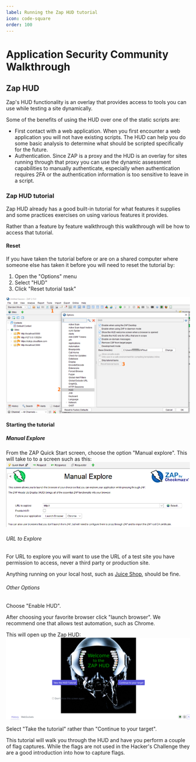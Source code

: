 ```yaml
---
label: Running the Zap HUD tutorial
icon: code-square
order: 100
---
```


# Application Security Community Walkthrough

## Zap HUD
Zap's HUD functionality is an overlay that provides access to tools you can use while testing a site dynamically.

Some of the benefits of using the HUD over one of the static scripts are:
- First contact with a web application.  When you first encounter a web application you will not have existing scripts.  The HUD can help you do some basic analysis to determine what should be scripted specifically for the future.
- Authentication.  Since ZAP is a proxy and the HUD is an overlay for sites running through that proxy you can use the dynamic assessment capabilities to manually authenticate, especially when authentication requires 2FA or the authentication information is too sensitive to leave in a script.

### Zap HUD tutorial
Zap HUD already has a good built-in tutorial for what features it supplies and some practices exercises on using various features it provides. 

Rather than a feature by feature walkthrough this walkthrough will be how to access that tutorial.

#### Reset

If you have taken the tutorial before or are on a shared computer where someone else has taken it before you will need to reset the tutorial by:

1. Open the "Options" menu
2. Select "HUD"
3. Click "Reset tutorial task"

![](/static/zap/Reset.png)

#### Starting the tutorial

##### Manual Explore
From the ZAP Quick Start screen, choose the option "Manual explore".  This will take to to a screen such as this:
![](/static/zap/manual-explore.png)



###### URL to Explore
For URL to explore you will want to use the URL of a test site you have permission to access, never a third party or production site.

Anything running on your local host, such as [Juice Shop](https://owasp.org/www-project-juice-shop/), should be fine.

###### Other Options
Choose "Enable HUD".

After choosing your favorite browser click "launch browser".
We recommend one that allows test automation, such as Chrome.

This will open up the Zap HUD:
![](/static/zap/HUD-start.png)

Select "Take the tutorial" rather than "Continue to your target".

This tutorial will walk you through the HUD and have you perform a couple of flag captures.  While the flags are not used in the Hacker's Challenge they are a good introduction into how to capture flags.


